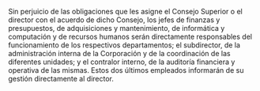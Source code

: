 Sin perjuicio de las obligaciones que les asigne el Consejo Superior o el director con el acuerdo de dicho Consejo, los jefes de finanzas y presupuestos, de adquisiciones y mantenimiento, de informática y computación y de recursos humanos serán directamente responsables del funcionamiento de los respectivos departamentos; el subdirector, de la administración interna de la Corporación y de la coordinación de las diferentes unidades; y el contralor interno, de la auditoría financiera y operativa de las mismas. Estos dos últimos empleados informarán de su gestión directamente al director.
